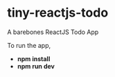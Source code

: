# tiny-reactjs-todo
A barebones ReactJS Todo App

To run the app,
<ul>
  <li><b>npm install</b></li>
  <li><b>npm run dev</b></li>
</ul>
